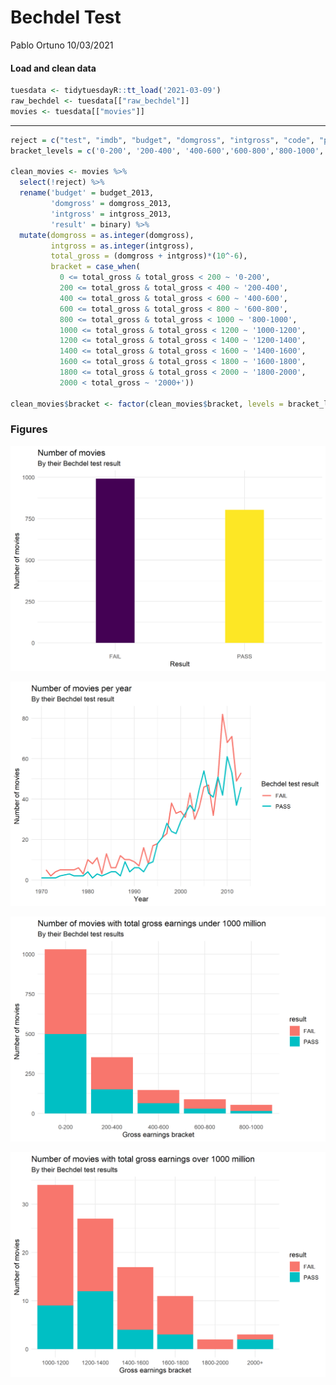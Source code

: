 Bechdel Test
================
Pablo Ortuno
10/03/2021

#### Load and clean data

``` r
tuesdata <- tidytuesdayR::tt_load('2021-03-09')
raw_bechdel <- tuesdata[["raw_bechdel"]]
movies <- tuesdata[["movies"]]
```

------------------------------------------------------------------------

``` r
reject = c("test", "imdb", "budget", "domgross", "intgross", "code", "period_code", "decade_code", "imdb_id", "response", "poster", "error")
bracket_levels = c('0-200', '200-400', '400-600','600-800','800-1000','1000-1200','1200-1400','1400-1600','1600-1800','1800-2000','2000+')

clean_movies <- movies %>%
  select(!reject) %>%
  rename('budget' = budget_2013,
         'domgross' = domgross_2013,
         'intgross' = intgross_2013,
         'result' = binary) %>%
  mutate(domgross = as.integer(domgross),
         intgross = as.integer(intgross),
         total_gross = (domgross + intgross)*(10^-6),
         bracket = case_when(
           0 <= total_gross & total_gross < 200 ~ '0-200',
           200 <= total_gross & total_gross < 400 ~ '200-400',
           400 <= total_gross & total_gross < 600 ~ '400-600',
           600 <= total_gross & total_gross < 800 ~ '600-800',
           800 <= total_gross & total_gross < 1000 ~ '800-1000',
           1000 <= total_gross & total_gross < 1200 ~ '1000-1200',
           1200 <= total_gross & total_gross < 1400 ~ '1200-1400',
           1400 <= total_gross & total_gross < 1600 ~ '1400-1600',
           1600 <= total_gross & total_gross < 1800 ~ '1600-1800',
           1800 <= total_gross & total_gross < 2000 ~ '1800-2000',
           2000 < total_gross ~ '2000+'))

clean_movies$bracket <- factor(clean_movies$bracket, levels = bracket_levels)
```

### Figures

![](Bechdel-Test_files/figure-gfm/pass_and_fail-1.png)<!-- -->

![](Bechdel-Test_files/figure-gfm/passes_fails_per_year-1.png)<!-- -->

![](Bechdel-Test_files/figure-gfm/lower_bracket-1.png)<!-- -->

![](Bechdel-Test_files/figure-gfm/upper_bracket-1.png)<!-- -->
